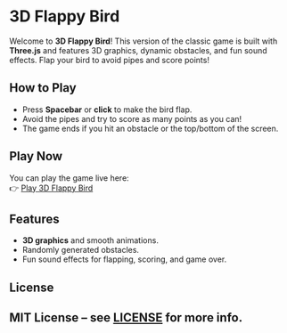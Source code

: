 # 3D Flappy Bird

Welcome to **3D Flappy Bird**! This version of the classic game is built with **Three.js** and features 3D graphics, dynamic obstacles, and fun sound effects. Flap your bird to avoid pipes and score points!

## How to Play

- Press **Spacebar** or **click** to make the bird flap.
- Avoid the pipes and try to score as many points as you can!
- The game ends if you hit an obstacle or the top/bottom of the screen.

## Play Now

You can play the game live here:  
👉 [Play 3D Flappy Bird](https://shikha7gs.github.io/3d-Flappy-Bird)

## Features

- **3D graphics** and smooth animations.
- Randomly generated obstacles.
- Fun sound effects for flapping, scoring, and game over.

## License

MIT License – see [LICENSE](LICENSE.md) for more info.
---
